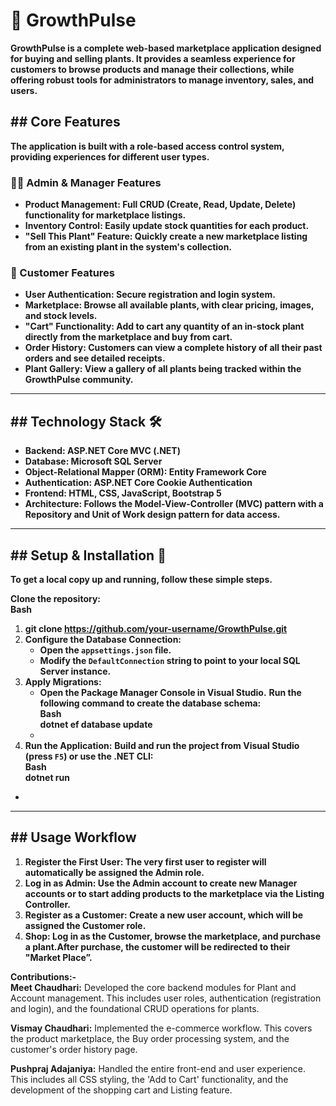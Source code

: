 # **🌱 GrowthPulse**

**GrowthPulse is a complete web-based marketplace application designed for buying and selling plants. It provides a seamless experience for customers to browse products and manage their collections, while offering robust tools for administrators to manage inventory, sales, and users.**

## **\#\# Core Features**

**The application is built with a role-based access control system, providing experiences for different user types.**

### **🧑‍💼 Admin & Manager Features**

* **Product Management: Full CRUD (Create, Read, Update, Delete) functionality for marketplace listings.**  
* **Inventory Control: Easily update stock quantities for each product.**  
* **"Sell This Plant" Feature: Quickly create a new marketplace listing from an existing plant in the system's collection.**

### **🧑 Customer Features**

* **User Authentication: Secure registration and login system.**  
* **Marketplace: Browse all available plants, with clear pricing, images, and stock levels.**  
* **"Cart" Functionality: Add to cart any quantity of an in-stock plant directly from the marketplace and buy from cart.**  
* **Order History: Customers can view a complete history of all their past orders and see detailed receipts.**  
* **Plant Gallery: View a gallery of all plants being tracked within the GrowthPulse community.**

---

## **\#\# Technology Stack 🛠️**

* **Backend: ASP.NET Core MVC (.NET)**  
* **Database: Microsoft SQL Server**  
* **Object-Relational Mapper (ORM): Entity Framework Core**  
* **Authentication: ASP.NET Core Cookie Authentication**  
* **Frontend: HTML, CSS, JavaScript, Bootstrap 5**  
* **Architecture: Follows the Model-View-Controller (MVC) pattern with a Repository and Unit of Work design pattern for data access.**

---

## **\#\# Setup & Installation 🚀**

**To get a local copy up and running, follow these simple steps.**

**Clone the repository:**  
**Bash**  
1. **git clone https://github.com/your-username/GrowthPulse.git**
2. **Configure the Database Connection:**  
   * **Open the `appsettings.json` file.**  
   * **Modify the `DefaultConnection` string to point to your local SQL Server instance.**  
3. **Apply Migrations:**  
   * **Open the Package Manager Console in Visual Studio.**
    **Run the following command to create the database schema:**  
    **Bash**  
    **dotnet ef database update**
    *   
4. **Run the Application:**
  **Build and run the project from Visual Studio (press `F5`) or use the .NET CLI:**  
  **Bash**  
  **dotnet run**
* 

---

## **\#\# Usage Workflow**

1. **Register the First User: The very first user to register will automatically be assigned the Admin role.**  
2. **Log in as Admin: Use the Admin account to create new Manager accounts or to start adding products to the marketplace via the Listing Controller.**  
3. **Register as a Customer: Create a new user account, which will be assigned the Customer role.**  
4. **Shop: Log in as the Customer, browse the marketplace, and purchase a plant.After purchase, the customer will be redirected to their "Market Place”.**

**Contributions:-**  
**Meet Chaudhari:** Developed the core backend modules for Plant and Account management. This includes user roles, authentication (registration and login), and the foundational CRUD operations for plants.

**Vismay Chaudhari:** Implemented the  e-commerce workflow. This covers the product marketplace, the Buy order processing system, and the customer's order history page.

**Pushpraj Adajaniya:** Handled the entire front-end and user experience. This includes all CSS styling, the 'Add to Cart' functionality, and the development of the shopping cart and Listing  feature.  
